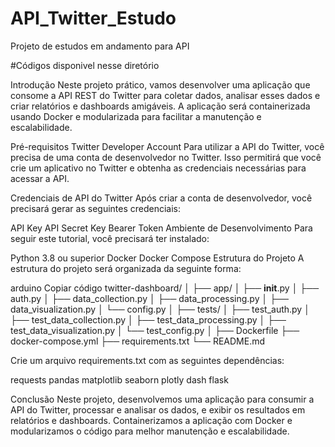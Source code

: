 # API_Twitter_Estudo
Projeto de estudos em andamento para API

#Códigos disponivel nesse diretório

Introdução
Neste projeto prático, vamos desenvolver uma aplicação que consome a API REST do Twitter para coletar dados, analisar esses dados e criar relatórios e dashboards amigáveis. A aplicação será containerizada usando Docker e modularizada para facilitar a manutenção e escalabilidade.

Pré-requisitos
Twitter Developer Account
Para utilizar a API do Twitter, você precisa de uma conta de desenvolvedor no Twitter. Isso permitirá que você crie um aplicativo no Twitter e obtenha as credenciais necessárias para acessar a API.

Credenciais de API do Twitter
Após criar a conta de desenvolvedor, você precisará gerar as seguintes credenciais:

API Key
API Secret Key
Bearer Token
Ambiente de Desenvolvimento
Para seguir este tutorial, você precisará ter instalado:

Python 3.8 ou superior
Docker
Docker Compose
Estrutura do Projeto
A estrutura do projeto será organizada da seguinte forma:

arduino
Copiar código
twitter-dashboard/
│
├── app/
│   ├── __init__.py
│   ├── auth.py
│   ├── data_collection.py
│   ├── data_processing.py
│   ├── data_visualization.py
│   └── config.py
│
├── tests/
│   ├── test_auth.py
│   ├── test_data_collection.py
│   ├── test_data_processing.py
│   ├── test_data_visualization.py
│   └── test_config.py
│
├── Dockerfile
├── docker-compose.yml
├── requirements.txt
└── README.md

Crie um arquivo requirements.txt com as seguintes dependências:

requests
pandas
matplotlib
seaborn
plotly
dash
flask

Conclusão
Neste projeto, desenvolvemos uma aplicação para consumir a API do Twitter, processar e analisar os dados, e exibir os resultados em relatórios e dashboards. 
Containerizamos a aplicação com Docker e modularizamos o código para melhor manutenção e escalabilidade.


